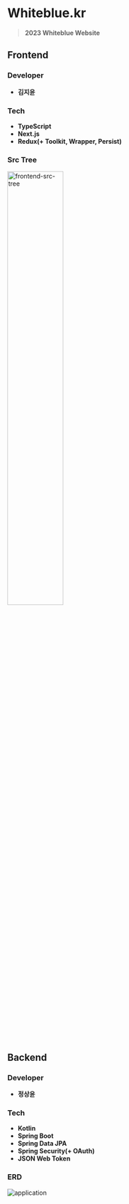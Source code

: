 # Whiteblue.kr

> **2023 Whiteblue Website**

## Frontend

### Developer

* **김지윤**

### Tech

* **TypeScript**
* **Next.js**
* **Redux(+ Toolkit, Wrapper, Persist)**

### Src Tree

<img width="50%" alt="frontend-src-tree" src="https://user-images.githubusercontent.com/64190056/216847545-1ca56598-44a1-4020-9801-4e02c082ee41.png">

## Backend

### Developer

* **정상윤**

### Tech

* **Kotlin**
* **Spring Boot**
* **Spring Data JPA**
* **Spring Security(+ OAuth)**
* **JSON Web Token**

### ERD

![application](https://user-images.githubusercontent.com/82157140/218146777-b46fd26b-eef7-4eb9-8efa-3ae6d10ef868.png)
